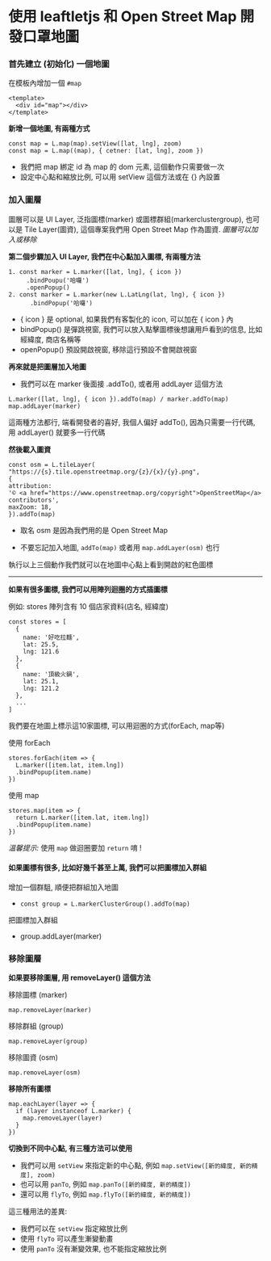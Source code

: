 # 使用 leaftletjs 和 Open Street Map 開發口罩地圖

### 首先建立 (初始化) 一個地圖

在模板內增加一個 `#map`
```
<template>
  <div id="map"></div>
</template>
```

**新增一個地圖, 有兩種方式**
```
const map = L.map(map).setView([lat, lng], zoom)
const map = L.map((map), { cetner: [lat, lng], zoom })
```

- 我們把 map 綁定 id 為 map 的 dom 元素, 這個動作只需要做一次
- 設定中心點和縮放比例, 可以用 setView 這個方法或在 {} 內設置

### 加入圖層

圖層可以是 UI Layer, 泛指圖標(marker) 或圖標群組(markerclustergroup), 也可以是 Tile Layer(圖資), 這個專案我們用 Open Street Map 作為圖資. _圖層可以加入或移除_

__第二個步驟加入 UI Layer, 我們在中心點加入圖標, 有兩種方法__
```
1. const marker = L.marker([lat, lng], { icon })
     .bindPoupu('哈囉')
     .openPopup()
2. const marker = L.marker(new L.LatLng(lat, lng), { icon })
      .bindPopup('哈囉')
```

- { icon } 是 optional, 如果我們有客製化的 icon, 可以加在 { icon } 內
- bindPopup() 是彈跳視窗, 我們可以放入點擊圖標後想讓用戶看到的信息, 比如經緯度, 商店名稱等
- openPopup() 預設開啟視窗, 移除這行預設不會開啟視窗

**再來就是把圖層加入地圖**

- 我們可以在 marker 後面接 .addTo(), 或者用 addLayer 這個方法
```
L.marker([lat, lng], { icon }).addTo(map) / marker.addTo(map)
map.addLayer(marker)
```

這兩種方法都行, 端看開發者的喜好, 我個人偏好 addTo(), 因為只需要一行代碼, 用 addLayer() 就要多一行代碼

**然後載入圖資**
```
const osm = L.tileLayer(
"https://{s}.tile.openstreetmap.org/{z}/{x}/{y}.png",
{
attribution:
'© <a href="https://www.openstreetmap.org/copyright">OpenStreetMap</a> contributors',
maxZoom: 18,
}).addTo(map)
```

- 取名 osm 是因為我們用的是 Open Street Map

- 不要忘記加入地圖, `addTo(map)` 或者用 `map.addLayer(osm)` 也行

執行以上三個動作我們就可以在地圖中心點上看到開啟的紅色圖標

---

**如果有很多圖標, 我們可以用陣列迴圈的方式插圖標**

例如: stores 陣列含有 10 個店家資料(店名, 經緯度)
```
const stores = [
  {
    name: '好吃拉麵',
    lat: 25.5,
    lng: 121.6
  },
  {
    name: '頂級火鍋',
    lat: 25.1,
    lng: 121.2
  },
  ...
]
```

我們要在地圖上標示這10家圖標, 可以用迴圈的方式(forEach, map等)

使用 forEach
```
stores.forEach(item => {
  L.marker([item.lat, item.lng])
  .bindPopup(item.name)  
})
```

使用 map 
```
stores.map(item => {
  return L.marker([item.lat, item.lng])
  .bindPopup(item.name)
})
```

_溫馨提示:_ 使用 `map` 做迴圈要加 `return` 唷 !

#### 如果圖標有很多, 比如好幾千甚至上萬, 我們可以把圖標加入群組

增加一個群駔, 順便把群組加入地圖
- `const group = L.markerClusterGroup().addTo(map)`

把圖標加入群組
- group.addLayer(marker)

### 移除圖層

**如果要移除圖層, 用 removeLayer() 這個方法**

移除圖標 (marker)
```
map.removeLayer(marker)
```

移除群組 (group)
```
map.removeLayer(group)
```

移除圖資 (osm)
```
map.removeLayer(osm)
```

**移除所有圖標**
```
map.eachLayer(layer => {
  if (layer instanceof L.marker) {
    map.removeLayer(layer)
  }
})
```

**切換到不同中心點, 有三種方法可以使用**

- 我們可以用 `setView` 來指定新的中心點, 例如
`map.setView([新的緯度, 新的精度], zoom)`
- 也可以用 `panTo`, 例如 `map.panTo([新的緯度, 新的精度])`
- 還可以用 `flyTo`, 例如 `map.flyTo([新的緯度, 新的精度])`

這三種用法的差異:
- 我們可以在 `setView` 指定縮放比例
- 使用 `flyTo` 可以產生漸變動畫
- 使用 `panTo` 沒有漸變效果, 也不能指定縮放比例




